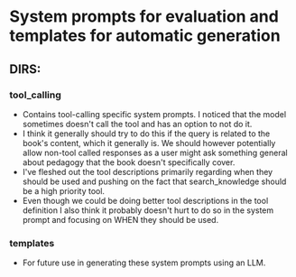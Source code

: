 # System prompts for evaluation and templates for automatic generation

## DIRS:
### tool_calling
- Contains tool-calling specific system prompts. I noticed that the model sometimes doesn't call the tool and has an option to not do it. 
- I think it generally should try to do this if the query is related to the book's content, which it generally is. We should however potentially allow non-tool called responses as a user might ask something general about pedagogy that the book doesn't specifically cover. 
- I've fleshed out the tool descriptions primarily regarding when they should be used and pushing on the fact that search_knowledge should be a high priority tool.
- Even though we could be doing better tool descriptions in the tool definition I also think it probably doesn't hurt to do so in the system prompt and focusing on WHEN they should be used.

### templates
- For future use in generating these system prompts using an LLM.